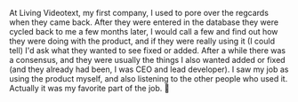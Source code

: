 At Living Videotext, my first company, I used to pore over the regcards when they came back. After they were entered in the database they were cycled back to me a few months later, I would call a few and find out how they were doing with the product, and if they were really using it (I could tell) I'd ask what they wanted to see fixed or added. After a while there was a consensus, and they were usually the things I also wanted added or fixed (and they already had been, I was CEO and lead developer). I saw my job as using the product myself, and also listening to the other people who used it. Actually it was my favorite part of the job. :rocket:
